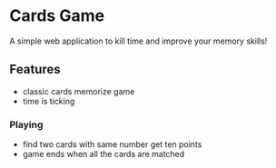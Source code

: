 # Cards Game

A simple web application to kill time and improve your memory skills!

## Features

- classic cards memorize game
- time is ticking

### Playing

- find two cards with same number get ten points
- game ends when all the cards are matched
